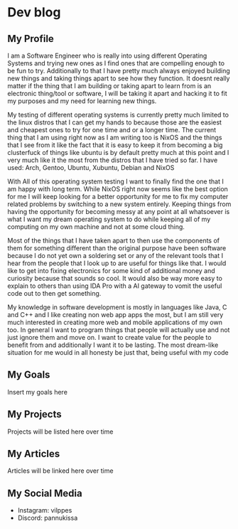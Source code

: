 # Dev blog

## My Profile

I am a Software Engineer who is really into using different Operating Systems and trying new ones as I
find ones that are compelling enough to be fun to try. Additionally to that I have pretty much always
enjoyed building new things and taking things apart to see how they function. It doesnt really matter
if the thing that I am building or taking apart to learn from is an electronic thing/tool or software, 
I will be taking it apart and hacking it to fit my purposes and my need for learning new things.

My testing of different operating systems is currently pretty much limited to the linux distros that I
can get my hands to because those are the easiest and cheapest ones to try for one time and or a longer
time. The current thing that I am using right now as I am writing too is NixOS and the things that I see
from it like the fact that it is easy to keep it from becoming a big clusterfuck of things like ubuntu is
by default pretty much at this point and I very much like it the most from the distros that I have tried so far.
I have used: Arch, Gentoo, Ubuntu, Xubuntu, Debian and NixOS

With All of this operating system testing I want to finally find the one that I am happy with long term.
While NixOS right now seems like the best option for me I will keep looking for a better opportunity for 
me to fix my computer related problems by switching to a new system entirely. Keeping things from having
the opportunity for becoming messy at any point at all whatsoever is what I want my dream operating system
to do while keeping all of my computing on my own machine and not at some cloud thing.

Most of the things that I have taken apart to then use the components of them for something different than the
original purpose have been software because I do not yet own a soldering set or any of the relevant tools 
that I hear from the people that I look up to are useful for things like that. I would like to get into
fixing electronics for some kind of additional money and curiosity because that sounds so cool. It would
also be way more easy to explain to others than using IDA Pro with a AI gateway to vomit the useful code out
to then get something.

My knowledge in software development is mostly in languages like Java, C and C++ and I like creating non web app
apps the most, but I am still very much interested in creating more web and mobile applications of my own too.
In general I want to program things that people will actually use and not just ignore them and move on. I 
want to create value for the people to benefit from and additionally I want it to be lasting. The most dream-like
situation for me would in all honesty be just that, being useful with my code

## My Goals

Insert my goals here

## My Projects

Projects will be listed here over time

## My Articles

Articles will be linked here over time

## My Social Media

- Instagram: vilppes
- Discord: pannukissa
